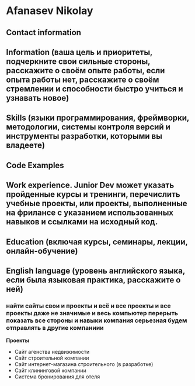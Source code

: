 # Afanasev Nikolay
## Contact information
## Information (ваша цель и приоритеты, подчеркните свои сильные стороны, расскажите о своём опыте работы, если опыта работы нет, расскажите о своём стремлении и способности быстро учиться и узнавать новое)
## Skills (языки программирования, фреймворки, методологии, системы контроля версий и инструменты разработки, которыми вы владеете)
## Code Examples
## Work experience. Junior Dev может указать пройденные курсы и тренинги, перечислить учебные проекты, или проекты, выполненные на фрилансе с указанием использованных навыков и ссылками на исходный код.
## Education (включая курсы, семинары, лекции, онлайн-обучение)
## English language (уровень английского языка, если была языковая практика, расскажите о ней)

### найти сайты свои и проекты и всё и все проекты и все проекты даже не значимые и весь компьютер перерыть показать все стороны и навыки компания серьезная будем отправлять в другие компаниии
**Проекты**
* Сайт агенства недвижимости
* Сайт строительной компании
* Сайт интернет-магазина строительного (в разработке)
* Сайт клининговой компании 
* Система бронирования для отеля
